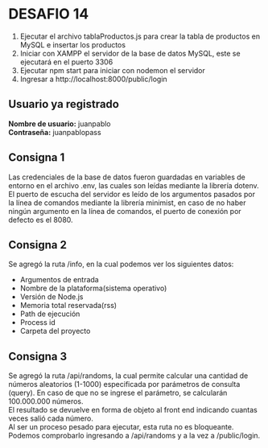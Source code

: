 # DESAFIO 14

1. Ejecutar el archivo tablaProductos.js para crear la tabla de productos en MySQL e insertar los productos
2. Iniciar con XAMPP el servidor de la base de datos MySQL, este se ejecutará en el puerto 3306
3. Ejecutar npm start para iniciar con nodemon el servidor
4. Ingresar a http://localhost:8000/public/login

## Usuario ya registrado

**Nombre de usuario:** juanpablo <br/>
**Contraseña:** juanpablopass

## Consigna 1

Las credenciales de la base de datos fueron guardadas en variables de entorno en el archivo .env, las cuales son leídas mediante la librería dotenv. <br/>
El puerto de escucha del servidor es leído de los argumentos pasados por la línea de comandos mediante la librería minimist, en caso de no haber ningún argumento en la línea de comandos, el puerto de conexión por defecto es el 8080.

## Consigna 2

Se agregó la ruta /info, en la cual podemos ver los siguientes datos: <br/>

-   Argumentos de entrada
-   Nombre de la plataforma(sistema operativo)
-   Versión de Node.js
-   Memoria total reservada(rss)
-   Path de ejecución
-   Process id
-   Carpeta del proyecto

## Consigna 3

Se agregó la ruta /api/randoms, la cual permite calcular una cantidad de números aleatorios (1-1000) especificada por parámetros de consulta (query). En caso de que no se ingrese el parámetro, se calcularán 100.000.000 números. <br/>
El resultado se devuelve en forma de objeto al front end indicando cuantas veces salió cada número. <br/>
Al ser un proceso pesado para ejecutar, esta ruta no es bloqueante. Podemos comprobarlo ingresando a /api/randoms y a la vez a /public/login.
